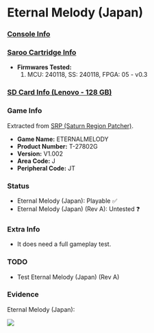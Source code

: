 # Eternal Melody (Japan)

### [Console Info](../../../../../Info/Consoles/VA13/README.md)

### [Saroo Cartridge Info](../../../../../Info/Cartridges/RetroGameParadiseStore/1.32F/README.md)

- <b>Firmwares Tested:</b>
  1. MCU: 240118, SS: 240118, FPGA: 05 - v0.3

### [SD Card Info (Lenovo - 128 GB)](../../../../../Info/SdCards/Lenovo/128GB/fat32/README.md)

### Game Info

Extracted from [SRP (Saturn Region Patcher)](https://segaxtreme.net/resources/saturn-region-patcher.81/download).

- <b>Game Name:</b> ETERNALMELODY
- <b>Product Number:</b> T-27802G
- <b>Version:</b> V1.002
- <b>Area Code:</b> J
- <b>Peripheral Code:</b> JT

### Status

- Eternal Melody (Japan): Playable :white_check_mark:
- Eternal Melody (Japan) (Rev A): Untested :question:

### Extra Info

- It does need a full gameplay test.

### TODO

- Test Eternal Melody (Japan) (Rev A)

### Evidence

Eternal Melody (Japan):

[![](https://img.youtube.com/vi/DZ6MjaSZPRA/0.jpg)](https://www.youtube.com/watch?v=DZ6MjaSZPRA)
